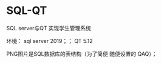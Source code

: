 # SQL-QT
SQL server与QT    实现学生管理系统

环境：
  sql server 2019；；
  QT 5.12
  
  
PNG图片是SQL数据库的表结构（为了简便  随便设置的 QAQ）；
